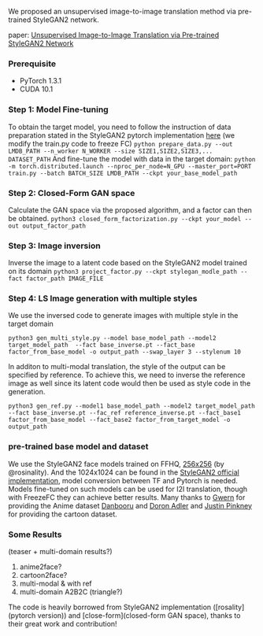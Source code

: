 We proposed an unsupervised image-to-image translation method via pre-trained StyleGAN2 network. 

paper: [Unsupervised Image-to-Image Translation via Pre-trained StyleGAN2 Network](https://arxiv.org/abs/2010.05713)

### Prerequisite
* PyTorch 1.3.1
* CUDA 10.1

### Step 1: Model Fine-tuning
To obtain the target model, you need to follow the instruction of data preparation stated in the StyleGAN2 pytorch implementation [here](ub.com/rosinality/stylegan2-pytorch) (we modify the train.py code to freeze FC)
``python prepare_data.py --out LMDB_PATH --n_worker N_WORKER --size SIZE1,SIZE2,SIZE3,... DATASET_PATH``
And fine-tune the model with data in the target domain:
``python -m torch.distributed.launch --nproc_per_node=N_GPU --master_port=PORT train.py --batch BATCH_SIZE LMDB_PATH --ckpt your_base_model_path`` 

### Step 2: Closed-Form GAN space
Calculate the GAN space via the proposed algorithm, and a factor can then be obtained.
``python3 closed_form_factorization.py --ckpt your_model --out output_factor_path``

### Step 3: Image inversion
Inverse the image to a latent code based on the StyleGAN2 model trained on its domain
``python3 project_factor.py --ckpt stylegan_modle_path --fact factor_path IMAGE_FILE``

### Step 4: LS Image generation with multiple styles
We use the inversed code to generate images with multiple style in the target domain

``python3 gen_multi_style.py --model base_model_path --model2 target_model_path  --fact base_inverse.pt --fact_base factor_from_base_model -o output_path --swap_layer 3 --stylenum 10``

In additon to multi-modal translation, the style of the output can be specified by reference. To achieve this, we need to inverse the reference image as well since its latent code would then be used as style code in the generation. 

``python3 gen_ref.py --model1 base_model_path --model2 target_model_path --fact base_inverse.pt --fac_ref reference_inverse.pt --fact_base1 factor_from_base_model --fact_base2 factor_from_target_model -o output_path``

### pre-trained base model and dataset
We use the StyleGAN2 face models trained on FFHQ, [256x256](https://drive.google.com/open?id=1PQutd-JboOCOZqmd95XWxWrO8gGEvRcO) (by @rosinality). And the 1024x1024 can be found in the [StyleGAN2 official implementation](https://github.com/NVlabs/stylegan2), model conversion between TF and Pytorch is needed. Models fine-tuned on such models can be used for I2I translation, though with FreezeFC they can achieve better results. 
Many thanks to [Gwern](https://www.gwern.net/) for providing the Anime dataset [Danbooru](https://www.gwern.net/Danbooru2018) and [Doron Adler](https://linktr.ee/Norod78) and [Justin Pinkney](https://www.justinpinkney.com/) for providing the cartoon dataset. 

### Some Results
(teaser + multi-domain results?)
1. anime2face?
2. cartoon2face?
3. multi-modal & with ref
4. multi-domain A2B2C (triangle?)

The code is heavily borrowed from StyleGAN2 implementation ([rosality](pytorch version)) and [close-form](closed-form GAN space), thanks to their great work and contribution!


